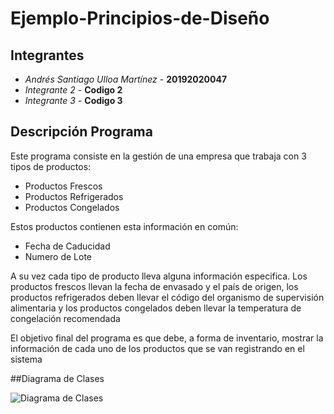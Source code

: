 # Ejemplo-Principios-de-Diseño 

## Integrantes
* *Andrés Santiago Ulloa Martínez* - **20192020047**
* *Integrante 2* - **Codigo 2**
* *Integrante 3* - **Codigo 3**

## Descripción Programa

Este programa consiste en la gestión de una empresa que trabaja con 3 tipos de productos: 

* Productos Frescos
* Productos Refrigerados 
* Productos Congelados

Estos productos contienen esta información en común:

* Fecha de Caducidad
* Numero de Lote

A su vez cada tipo de producto lleva alguna información especifica. Los productos frescos llevan la fecha de envasado y el país de origen, los productos refrigerados deben llevar el código del organismo de supervisión alimentaria y los productos congelados deben llevar la temperatura de congelación recomendada

El objetivo final del programa es que debe, a forma de inventario, mostrar la información de cada uno de los productos que se van registrando en el sistema

##Diagrama de Clases

![Diagrama de Clases](https://upload.wikimedia.org/wikipedia/en/8/80/Wikipedia-logo-v2.svg "Class Diagram")
